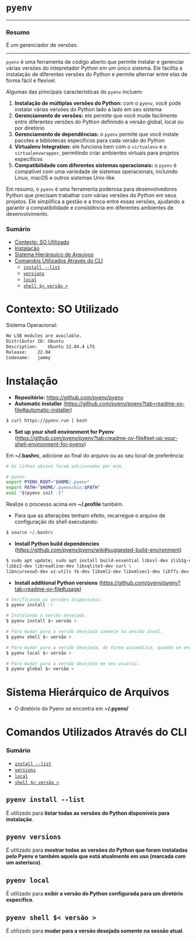 # `pyenv`

---

### Resumo

É um gerenciador de versões.

---

`pyenv` é uma ferramenta de código aberto que permite instalar e gerenciar várias versões do intepretador Python em um único sistema. Ele facilita a instalação de diferentes versões do Python e permite alternar entre elas de forma fácil e flexível.

Algumas das principais características do `pyenv` incluem:

1. **Instalação de múltiplas versões do Python:** com o `pyenv`, você pode instalar várias versões do Python lado a lado em seu sistema
2. **Gerenciamento de versões:** ele permite que você mude facilmente entre diferentes versões do Python definindo a versão global, local ou por diretório
3. **Gerenciamento de dependências:** o `pyenv` permite que você instale pacotes e bibliotecas específicos para cada versão do Python
4. **Virtualenv Integration:** ele funciona bem com o `virtualenv` e o `virtualenvwrapper`, permitindo criar ambientes virtuais para projetos específicos
5. **Compatibilidade com diferentes sistemas operacionais:** o `pyenv` é compatível com uma variedade de sistemas operacionais, incluindo Linux, macOS e outros sistemas Unix-like

Em resumo, o `pyenv` é uma ferramenta poderosa para desenvolvedores Python que precisam trabalhar com várias versões do Python em seus projetos. Ele simplifica a gestão e a troca entre essas versões, ajudando a garantir a compatibilidade e consistência em diferentes ambientes de desenvolvimento.

### Sumário

- [Contexto: SO Utilizado](#contexto-so-utilizado)
- [Instalação](#instalacao)
- [Sistema Hierárquico de Arquivos](#sistema-hierarquico-arquivos)
- [Comandos Utilizados Através do CLI](#comandos-utilizados-cli)
    + [`install --list`](#comandos-utilizados-cli-install-list)
    + [`versions`](#comandos-utilizados-cli-versions)
    + [`local`](#comandos-utilizados-cli-local)
    + [`shell $< versão >`](#comandos-utilizados-cli-shell)

# <a id="contexto-so-utilizado"></a>Contexto: SO Utilizado

Sistema Operacional:

```bash
No LSB modules are available.
Distributor ID:	Ubuntu
Description:	Ubuntu 22.04.4 LTS
Release:	22.04
Codename:	jammy
```

# <a id="instalacao"></a>Instalação

- **Repositório:** https://github.com/pyenv/pyenv
- **Automatic installer** (https://github.com/pyenv/pyenv?tab=readme-ov-file#automatic-installer)

```bash
$ curl https://pyenv.run | bash
```

- **Set up your shell environment for Pyenv** (https://github.com/pyenv/pyenv?tab=readme-ov-file#set-up-your-shell-environment-for-pyenv)

Em **~/.bashrc**, adicione ao final do arquivo ou ao seu local de preferência:

```bash
# As linhas abaixo foram adicionadas por mim.

# pyenv.
export PYENV_ROOT="$HOME/.pyenv"
export PATH="$HOME/.pyenv/bin:$PATH"
eval "$(pyenv init -)"
```

Realize o processo acima em **~/.profile** também.

- Para que as alterações tenham efeito, recarregue o arquivo de configuração do shell executando:

```bash
$ source ~/.bashrc
```

- **Install Python build dependencies** (https://github.com/pyenv/pyenv/wiki#suggested-build-environment)

```bash
$ sudo apt update; sudo apt install build-essential libssl-dev zlib1g-dev \
libbz2-dev libreadline-dev libsqlite3-dev curl \
libncursesw5-dev xz-utils tk-dev libxml2-dev libxmlsec1-dev libffi-dev liblzma-dev
```

- **Install additional Python versions** (https://github.com/pyenv/pyenv?tab=readme-ov-file#usage)

```bash
# Verificando as versões disponíveis.
$ pyenv install -l

# Instalando a versão desejada.
$ pyenv install $< versão >

# Para mudar para a versão desejada somente na sessão atual.
$ pyenv shell $< versão >

# Para mudar para a versão desejada, de forma automática, quando se encontrar em um diretório específico (ou em um de seus subdiretórios).
$ pyenv local $< versão >

# Para mudar para a versão desejada em seu usuário.
$ pyenv global $< versão >
```

# <a id="sistema-hierarquico-arquivos"></a>Sistema Hierárquico de Arquivos

- O diretório do Pyenv se encontra em **~/.pyenv/**

# <a id="comandos-utilizados-cli"></a>Comandos Utilizados Através do CLI

### Sumário

- [`install --list`](#comandos-utilizados-cli-install-list)
- [`versions`](#comandos-utilizados-cli-versions)
- [`local`](#comandos-utilizados-cli-local)
- [`shell $< versão >`](#comandos-utilizados-cli-shell)

## <a id="comandos-utilizados-cli-install-list"></a>`pyenv install --list`

É utilizado para **listar todas as versões do Python disponíveis para instalação**.

## <a id="comandos-utilizados-cli-versions"></a>`pyenv versions`

É utilizado para **mostrar todas as versões do Python que foram instaladas pelo Pyenv e também aquela que está atualmente em uso (marcada com um asterisco)**.

## <a id="comandos-utilizados-cli-local"></a>`pyenv local`

É utilizado para **exibir a versão do Python configurada para um diretório específico**.

## <a id="comandos-utilizados-cli-shell"></a>`pyenv shell $< versão >`

É utilizado para **mudar para a versão desejada somente na sessão atual**.